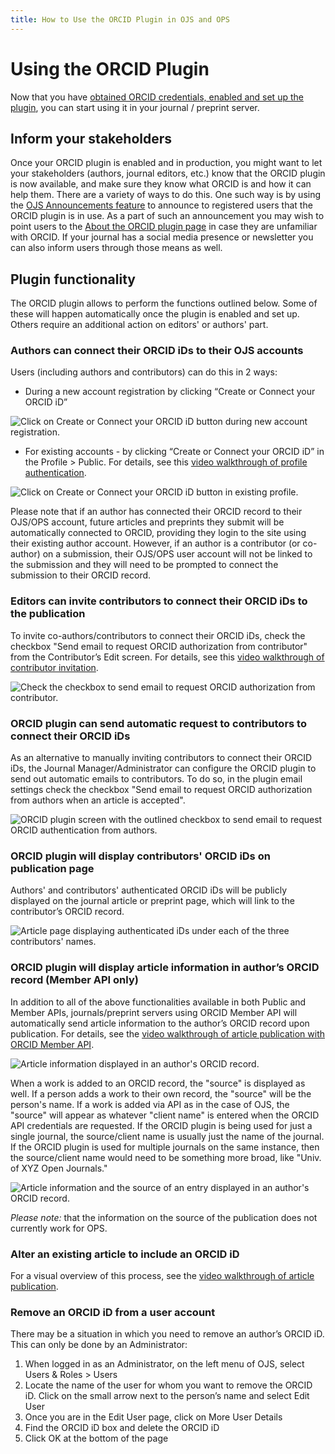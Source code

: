 ```yaml
---
title: How to Use the ORCID Plugin in OJS and OPS
---
```


# Using the ORCID Plugin

Now that you have [obtained ORCID credentials, enabled and set up the plugin](./installation-setup.md), you can start using it in your journal / preprint server.

## Inform your stakeholders

Once your ORCID plugin is enabled and in production, you might want to let your stakeholders (authors, journal editors, etc.) know that the ORCID plugin is now available, and make sure they know what ORCID is and how it can help them. There are a variety of ways to do this. One such way is by using the [OJS Announcements feature](https://docs.pkp.sfu.ca/learning-ojs/en/settings-website#announcements) to announce to registered users that the ORCID plugin is in use. As a part of such an announcement you may wish to point users to the [About the ORCID plugin page](./introduction.md) in case they are unfamiliar with ORCID. If your journal has a social media presence or newsletter you can also inform users through those means as well.

## Plugin functionality

The ORCID plugin allows to perform the functions outlined below. Some of these will happen automatically once the plugin is enabled and set up. Others require an additional action on editors' or authors' part.

### Authors can connect their ORCID iDs to their OJS accounts

Users (including authors and contributors) can do this in 2 ways:

* During a new account registration by clicking “Create or Connect your ORCID iD”

![Click on Create or Connect your ORCID iD button during new account registration.](./assets/Register_connect_ORCID.png)

* For existing accounts - by clicking “Create or Connect your ORCID iD” in the Profile > Public. For details, see this [video walkthrough of profile authentication](https://vimeo.com/374415404).

![Click on Create or Connect your ORCID iD button in existing profile.](./assets/Profile_connect_ORCID.png)

Please note that if an author has connected their ORCID record to their OJS/OPS account, future articles and preprints they submit will be automatically connected to ORCID, providing they login to the site using their existing author account. However, if an author is a contributor (or co-author) on a submission, their OJS/OPS user account will not be linked to the submission and they will need to be prompted to connect the submission to their ORCID record. 

### Editors can invite contributors to connect their ORCID iDs to the publication

To invite co-authors/contributors to connect their ORCID iDs, check the checkbox "Send email to request ORCID authorization from contributor" from the Contributor’s Edit screen. For details, see this [video walkthrough of contributor invitation](https://vimeo.com/374416189).

![Check the checkbox to send email to request ORCID authorization from contributor.](./assets/Request_ORCID_contributor.png)

### ORCID plugin can send automatic request to contributors to connect their ORCID iDs

As an alternative to manually inviting contributors to connect their ORCID iDs, the Journal Manager/Administrator can configure the ORCID plugin to send out automatic emails to contributors. To do so, in the plugin email settings check the checkbox "Send email to request ORCID authorization from authors when an article is accepted".

![ORCID plugin screen with the outlined checkbox to send email to request ORCID authentication from authors.](./assets/orcid_plugin_auto_emails.png)

### ORCID plugin will display contributors' ORCID iDs on publication page

Authors' and contributors' authenticated ORCID iDs will be publicly displayed on the journal article or preprint page, which will link to the contributor’s ORCID record.

![Article page displaying authenticated iDs under each of the three contributors' names.](./assets/orcid-id-example.png)

### ORCID plugin will display article information in author’s ORCID record (Member API only)

In addition to all of the above functionalities available in both Public and Member APIs, journals/preprint servers using ORCID Member API will automatically send article information to the author’s ORCID record upon publication. For details, see the [video walkthrough of article publication with ORCID Member API](https://vimeo.com/374417678).

![Article information displayed in an author's ORCID record.](./assets/orcid_in_author_record.png)

When a work is added to an ORCID record, the "source" is displayed as well. If a person adds a work to their own record, the "source" will be the person's name. If a work is added via API as in the case of OJS, the "source" will appear as whatever "client name" is entered when the ORCID API credentials are requested. If the ORCID plugin is being used for just a single journal, the source/client name is usually just the name of the journal. If the ORCID plugin is used for multiple journals on the same instance, then the source/client name would need to be something more broad, like "Univ. of XYZ Open Journals."

![Article information and the source of an entry displayed in an author's ORCID record.](./assets/orcid-publication-source.png)

*Please note:* that the information on the source of the publication does not currently work for OPS.

### Alter an existing article to include an ORCID iD

For a visual overview of this process, see the [video walkthrough of article publication](https://vimeo.com/374417678).

### Remove an ORCID iD from a user account

There may be a situation in which you need to remove an author’s ORCID iD. This can only be done by an Administrator:

1. When logged in as an Administrator, on the left menu of OJS, select Users & Roles > Users
2. Locate the name of the user for whom you want to remove the ORCID iD. Click on the small arrow next to the person’s name and select Edit User
3. Once you are in the Edit User page, click on More User Details
4. Find the ORCID iD box and delete the ORCID iD
5. Click OK at the bottom of the page
